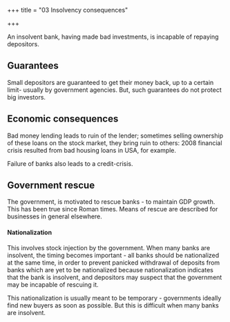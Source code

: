 +++
title = "03 Insolvency consequences"

+++

An insolvent bank, having made bad investments, is incapable of repaying depositors.

## Guarantees

Small depositors are guaranteed to get their money back, up to a certain limit- usually by government agencies. But, such guarantees do not protect big investors.

## Economic consequences

Bad money lending leads to ruin of the lender; sometimes selling ownership of these loans on the stock market, they bring ruin to others: 2008 financial crisis resulted from bad housing loans in USA, for example.

Failure of banks also leads to a credit-crisis.

## Government rescue

The government, is motivated to rescue banks - to maintain GDP growth. This has been true since Roman times. Means of rescue are described for businesses in general elsewhere.

#### Nationalization

This involves stock injection by the government. When many banks are insolvent, the timing becomes important - all banks should be nationalized at the same time, in order to prevent panicked withdrawal of deposits from banks which are yet to be nationalized because nationalization indicates that the bank is insolvent, and depositors may suspect that the government may be incapable of rescuing it.

This nationalization is usually meant to be temporary - governments ideally find new buyers as soon as possible. But this is difficult when many banks are insolvent.
